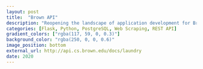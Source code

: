 ```yaml
---
layout: post
title:  "Brown API"
description: "Reopening the landscape of application development for Brown University with a new API"
categories: [Flask, Python, PostgreSQL, Web Scraping, REST API]
gradient_colors: ["rgba(117, 59, 0, 0.3)"]
background_color: "rgba(250, 0, 0, 0.6)"
image_position: bottom
external_url: http://api.cs.brown.edu/docs/laundry
date: 2020
---
```


